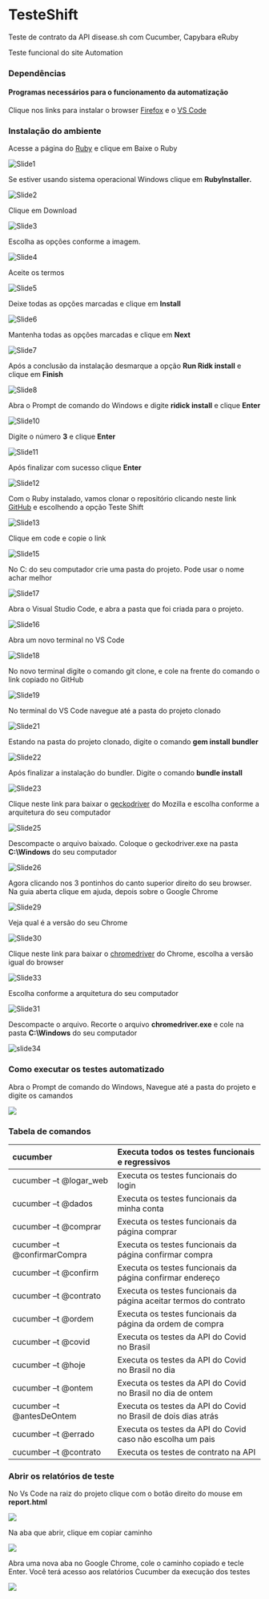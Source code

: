 # TesteShift
Teste de contrato da API disease.sh com Cucumber, Capybara eRuby

Teste funcional do site Automation

### Dependências

#### Programas necessários para o funcionamento da automatização

Clique nos links para instalar o browser [Firefox](https://www.mozilla.org/pt-BR/firefox/new/) e o [VS Code](https://code.visualstudio.com/download)

### Instalação do ambiente
Acesse a página do [Ruby](https://ruby-lang.org/pt) e clique em Baixe o Ruby 

![Slide1](https://user-images.githubusercontent.com/34240983/117578465-d9dab600-b0c4-11eb-8393-da6c455d55a5.PNG)

Se estiver usando sistema operacional Windows clique em **RubyInstaller.** 

![Slide2](https://user-images.githubusercontent.com/34240983/117578466-db0be300-b0c4-11eb-80d9-b7a976038596.PNG)

Clique em Download

![Slide3](https://user-images.githubusercontent.com/34240983/117578467-dba47980-b0c4-11eb-9278-2be2f665e257.PNG)

Escolha as opções conforme a imagem.

![Slide4](https://user-images.githubusercontent.com/34240983/117578468-dc3d1000-b0c4-11eb-9e11-cd07f5d632e7.PNG) 

Aceite os termos

![Slide5](https://user-images.githubusercontent.com/34240983/117578559-57062b00-b0c5-11eb-8187-7078f0b03725.PNG)

Deixe todas as opções marcadas e clique em **Install**

![Slide6](https://user-images.githubusercontent.com/34240983/117578560-58375800-b0c5-11eb-8487-311751f75f29.PNG)

Mantenha todas as opções marcadas e clique em **Next** 

![Slide7](https://user-images.githubusercontent.com/34240983/117578561-59688500-b0c5-11eb-8559-ea5098b1ae5e.PNG)

Após a conclusão da instalação desmarque a opção **Run Ridk install** e clique em **Finish**

![Slide8](https://user-images.githubusercontent.com/34240983/117578564-5a99b200-b0c5-11eb-9558-7f503df4d690.PNG)

Abra o Prompt de comando do Windows e digite **ridick install** e clique **Enter**

![Slide10](https://user-images.githubusercontent.com/34240983/117578567-5bcadf00-b0c5-11eb-935b-51efa6a57512.PNG)

Digite o número **3** e clique **Enter**

![Slide11](https://user-images.githubusercontent.com/34240983/117578568-5cfc0c00-b0c5-11eb-8600-aaedbe2afd2a.PNG)

Após finalizar com sucesso clique **Enter**

![Slide12](https://user-images.githubusercontent.com/34240983/117578570-5e2d3900-b0c5-11eb-8377-1d3a0073e273.PNG)

Com o Ruby instalado, vamos clonar o repositório clicando neste link [GitHub](https://github.com/Marcelo46) e escolhendo a opção Teste Shift

![Slide13](https://user-images.githubusercontent.com/34240983/117578573-5f5e6600-b0c5-11eb-96a9-30eede9c29c9.PNG)

Clique em code e copie o link 

![Slide15](https://user-images.githubusercontent.com/34240983/117578574-5ff6fc80-b0c5-11eb-8c58-d3e15dd103aa.PNG)

No C: do seu computador crie uma pasta do projeto. Pode usar o nome achar melhor

![Slide17](https://user-images.githubusercontent.com/34240983/117578576-608f9300-b0c5-11eb-93b9-1ad00f865bce.PNG)

Abra o Visual Studio Code, e abra a pasta que foi criada para o projeto.

![Slide16](https://user-images.githubusercontent.com/34240983/117578575-608f9300-b0c5-11eb-94f2-29a131faf395.PNG)

Abra um novo terminal no VS Code

![Slide18](https://user-images.githubusercontent.com/34240983/117578577-61282980-b0c5-11eb-8e73-81c7910529f5.PNG)

No novo terminal digite o comando git clone, e cole na frente do comando o link copiado no GitHub

![Slide19](https://user-images.githubusercontent.com/34240983/117578579-61282980-b0c5-11eb-8872-1063b555dd3a.PNG)

No terminal do VS Code navegue até a pasta do projeto clonado

![Slide21](https://user-images.githubusercontent.com/34240983/117578580-61c0c000-b0c5-11eb-81d5-5b441e9b6fc7.PNG)

Estando na pasta do projeto clonado, digite o comando **gem install bundler**

![Slide22](https://user-images.githubusercontent.com/34240983/117578581-61c0c000-b0c5-11eb-8101-e5163ee705b7.PNG)

Após finalizar a instalação do bundler. Digite o comando **bundle install**

![Slide23](https://user-images.githubusercontent.com/34240983/117578584-62595680-b0c5-11eb-980f-4e34fdc1e0f3.PNG)

Clique neste link para baixar o [geckodriver](https://github.com/mozilla/geckodriver/releases) do Mozilla e escolha conforme a arquitetura do seu computador

![Slide25](https://user-images.githubusercontent.com/34240983/117578585-62f1ed00-b0c5-11eb-9cf9-84ae440edf88.PNG)

Descompacte o arquivo baixado. Coloque o geckodriver.exe na pasta **C:\Windows** do seu computador

![Slide26](https://user-images.githubusercontent.com/34240983/117578587-62f1ed00-b0c5-11eb-950b-2df36da5a169.PNG)

Agora clicando nos 3 pontinhos do canto superior direito do seu browser. Na guia aberta clique em ajuda, depois sobre o Google Chrome

![Slide29](https://user-images.githubusercontent.com/34240983/117578590-64231a00-b0c5-11eb-89f9-cda89c602ab7.PNG)

Veja qual é a versão do seu Chrome

![Slide30](https://user-images.githubusercontent.com/34240983/117578591-64bbb080-b0c5-11eb-9c48-3774ed002e5a.PNG)

Clique neste link para baixar o [chromedriver](https://chromedriver.storage.googleapis.com/index.html) do Chrome, escolha a versão igual do browser

![Slide33](https://user-images.githubusercontent.com/34240983/117578594-65ecdd80-b0c5-11eb-9a4b-3bd02315e447.png)

Escolha conforme a arquitetura do seu computador

![Slide31](https://user-images.githubusercontent.com/34240983/117578592-65544700-b0c5-11eb-9614-7c312c78bbc8.PNG)

Descompacte o arquivo. Recorte o arquivo **chromedriver.exe** e cole na pasta **C:\Windows** do seu computador

![slide34](https://user-images.githubusercontent.com/34240983/117578595-66857400-b0c5-11eb-8ee3-8ad822791086.png)

### Como executar os testes automatizado

Abra o Prompt de comando do Windows, Navegue até a pasta do projeto e digite os camandos

![](Aspose.Words.7e2931ac-67e8-4fa3-876e-798446917155.005.png)

### Tabela de comandos

|cucumber|Executa todos os testes funcionais e regressivos|
| :- | :- |
|cucumber –t @logar\_web|Executa os testes funcionais do login|
|cucumber –t @dados|Executa os testes funcionais da minha conta|
|cucumber –t @comprar|Executa os testes funcionais da página comprar|
|cucumber –t @confirmarCompra|Executa os testes funcionais da página confirmar compra|
|cucumber –t @confirm|Executa os testes funcionais da página confirmar endereço|
|cucumber –t @contrato|Executa os testes funcionais da página aceitar termos do contrato|
|cucumber –t @ordem|Executa os testes funcionais da página da ordem de compra|
|cucumber –t @covid|Executa os testes da API do Covid no Brasil|
|cucumber –t @hoje|Executa os testes da API do Covid no Brasil no dia|
|cucumber –t @ontem|Executa os testes da API do Covid no Brasil no dia de ontem|
|cucumber –t @antesDeOntem|Executa os testes da API do Covid no Brasil de dois dias atrás|
|cucumber –t @errado|Executa os testes da API do Covid caso não escolha um pais|
|cucumber –t @contrato|Executa os testes de contrato na API|

### Abrir os relatórios de teste

No Vs Code na raiz do projeto clique com o botão direito do mouse em **report.html**

![](Aspose.Words.7e2931ac-67e8-4fa3-876e-798446917155.006.png)

Na aba que abrir, clique em copiar caminho

![](Aspose.Words.7e2931ac-67e8-4fa3-876e-798446917155.007.png)

Abra uma nova aba no Google Chrome, cole o caminho copiado e tecle Enter. Você terá acesso aos relatórios Cucumber da execução dos testes 

![](Aspose.Words.7e2931ac-67e8-4fa3-876e-798446917155.008.png)
